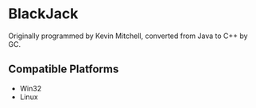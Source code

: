 # BlackJack

Originally programmed by Kevin Mitchell, converted from Java to C++ by GC.

## Compatible Platforms
- Win32
- Linux
